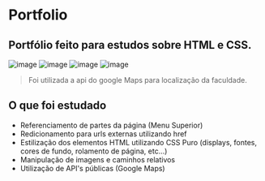# Portfolio
## Portfólio feito para estudos sobre HTML e CSS.
![image](https://github.com/user-attachments/assets/782272d6-bcf5-40e2-976b-96c495878525)
![image](https://github.com/user-attachments/assets/87a211eb-4cf1-4691-965d-340d7faeafc1)
![image](https://github.com/user-attachments/assets/6a8b3907-cfd3-41d7-92d7-7d021facb558)
![image](https://github.com/user-attachments/assets/29cee858-3388-44cf-bdee-f7bff81afa2f)

> Foi utilizada a api do google Maps para localização da faculdade.
## O que foi estudado
- Referenciamento de partes da página (Menu Superior)
- Redicionamento para urls externas utilizando href
- Estilização dos elementos HTML utilizando CSS Puro (displays, fontes, cores de fundo, rolamento de página, etc...)
- Manipulação de imagens e caminhos relativos
- Utilização de API's públicas (Google Maps)

